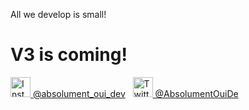 All we develop is small!

<h1>V3 is coming!</h1>

<a href="https://link.infogare.fr/Instagram"><img src="https://static.cdninstagram.com/rsrc.php/v3/yR/r/lam-fZmwmvn.png" alt="Instagram" width="32" />&nbsp;@absolument_oui_dev</a>&nbsp;&nbsp;
<a href="https://link.infogare.fr/Twitter"><img src="https://about.twitter.com/etc/designs/about2-twitter/public/img/favicon-32x32.png" alt="Twitter" width="32" />&nbsp;@AbsolumentOuiDe</a>
